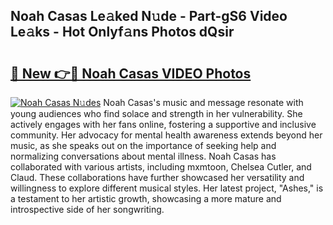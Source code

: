 ## Noah Casas Le𝚊ked N𝚞de - Part-gS6 Video Le𝚊ks - Hot Onlyf𝚊ns Photos dQsir

# <h2><a href="http://ac52482.deff.icu/?id=Noah+Casas">🔗 New 👉🔴 Noah Casas VIDEO Photos</a></h2>

[![Noah Casas N𝚞des](https://i.imgur.com/rIISA9y.gif)](http://ac52482.deff.icu/?id=Noah+Casas)
Noah Casas's music and message resonate with young audiences who find solace and strength in her vulnerability. She actively engages with her fans online, fostering a supportive and inclusive community. Her advocacy for mental health awareness extends beyond her music, as she speaks out on the importance of seeking help and normalizing conversations about mental illness. Noah Casas has collaborated with various artists, including mxmtoon, Chelsea Cutler, and Claud. These collaborations have further showcased her versatility and willingness to explore different musical styles. Her latest project, "Ashes," is a testament to her artistic growth, showcasing a more mature and introspective side of her songwriting.
